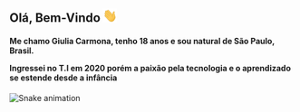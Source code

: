 ### <h2> Olá, Bem-Vindo <img src="https://raw.githubusercontent.com/devSouvik/devSouvik/master/Hi.gif" width="25"></h2>

<h4> Me chamo Giulia Carmona, tenho 18 anos e sou natural de São Paulo, Brasil.<p>
Ingressei no T.I em 2020 porém a paixão pela tecnologia e o aprendizado se estende desde a infância</h4> 

![Snake animation](https://github.com/giuliacarmona/giuliacarmona/blob/output/github-contribution-grid-snake.svg)
